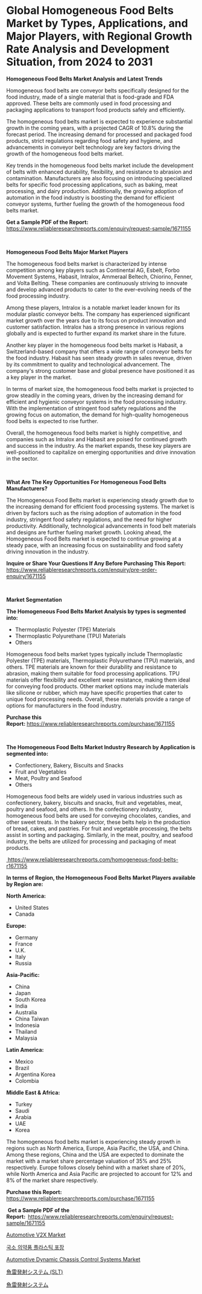 <p><h1>Global Homogeneous Food Belts Market by Types, Applications, and Major Players, with Regional Growth Rate Analysis and Development Situation, from 2024 to 2031</h1></p><p><strong>Homogeneous Food Belts Market Analysis and Latest Trends</strong></p>
<p><p>Homogeneous food belts are conveyor belts specifically designed for the food industry, made of a single material that is food-grade and FDA approved. These belts are commonly used in food processing and packaging applications to transport food products safely and efficiently.</p><p>The homogeneous food belts market is expected to experience substantial growth in the coming years, with a projected CAGR of 10.8% during the forecast period. The increasing demand for processed and packaged food products, strict regulations regarding food safety and hygiene, and advancements in conveyor belt technology are key factors driving the growth of the homogeneous food belts market.</p><p>Key trends in the homogeneous food belts market include the development of belts with enhanced durability, flexibility, and resistance to abrasion and contamination. Manufacturers are also focusing on introducing specialized belts for specific food processing applications, such as baking, meat processing, and dairy production. Additionally, the growing adoption of automation in the food industry is boosting the demand for efficient conveyor systems, further fueling the growth of the homogeneous food belts market.</p></p>
<p><strong>Get a Sample PDF of the Report:&nbsp;</strong> <a href="https://www.reliableresearchreports.com/enquiry/request-sample/1671155">https://www.reliableresearchreports.com/enquiry/request-sample/1671155</a></p>
<p>&nbsp;</p>
<p><strong>Homogeneous Food Belts Major Market Players</strong></p>
<p><p>The homogeneous food belts market is characterized by intense competition among key players such as Continental AG, Esbelt, Forbo Movement Systems, Habasit, Intralox, Ammeraal Beltech, Chiorino, Fenner, and Volta Belting. These companies are continuously striving to innovate and develop advanced products to cater to the ever-evolving needs of the food processing industry.</p><p>Among these players, Intralox is a notable market leader known for its modular plastic conveyor belts. The company has experienced significant market growth over the years due to its focus on product innovation and customer satisfaction. Intralox has a strong presence in various regions globally and is expected to further expand its market share in the future.</p><p>Another key player in the homogeneous food belts market is Habasit, a Switzerland-based company that offers a wide range of conveyor belts for the food industry. Habasit has seen steady growth in sales revenue, driven by its commitment to quality and technological advancement. The company's strong customer base and global presence have positioned it as a key player in the market.</p><p>In terms of market size, the homogeneous food belts market is projected to grow steadily in the coming years, driven by the increasing demand for efficient and hygienic conveyor systems in the food processing industry. With the implementation of stringent food safety regulations and the growing focus on automation, the demand for high-quality homogeneous food belts is expected to rise further.</p><p>Overall, the homogeneous food belts market is highly competitive, and companies such as Intralox and Habasit are poised for continued growth and success in the industry. As the market expands, these key players are well-positioned to capitalize on emerging opportunities and drive innovation in the sector.</p></p>
<p>&nbsp;</p>
<p><strong>What Are The Key Opportunities For Homogeneous Food Belts Manufacturers?</strong></p>
<p><p>The Homogeneous Food Belts market is experiencing steady growth due to the increasing demand for efficient food processing systems. The market is driven by factors such as the rising adoption of automation in the food industry, stringent food safety regulations, and the need for higher productivity. Additionally, technological advancements in food belt materials and designs are further fueling market growth. Looking ahead, the Homogeneous Food Belts market is expected to continue growing at a steady pace, with an increasing focus on sustainability and food safety driving innovation in the industry.</p></p>
<p><strong>Inquire or Share Your Questions If Any Before Purchasing This Report:</strong> <a href="https://www.reliableresearchreports.com/enquiry/pre-order-enquiry/1671155">https://www.reliableresearchreports.com/enquiry/pre-order-enquiry/1671155</a></p>
<p>&nbsp;</p>
<p><strong>Market Segmentation</strong></p>
<p><strong>The Homogeneous Food Belts Market Analysis by types is segmented into:</strong></p>
<p><ul><li>Thermoplastic Polyester (TPE) Materials</li><li>Thermoplastic Polyurethane (TPU) Materials</li><li>Others</li></ul></p>
<p><p>Homogeneous food belts market types typically include Thermoplastic Polyester (TPE) materials, Thermoplastic Polyurethane (TPU) materials, and others. TPE materials are known for their durability and resistance to abrasion, making them suitable for food processing applications. TPU materials offer flexibility and excellent wear resistance, making them ideal for conveying food products. Other market options may include materials like silicone or rubber, which may have specific properties that cater to unique food processing needs. Overall, these materials provide a range of options for manufacturers in the food industry.</p></p>
<p><strong>Purchase this Report:&nbsp;</strong><a href="https://www.reliableresearchreports.com/purchase/1671155">https://www.reliableresearchreports.com/purchase/1671155</a></p>
<p>&nbsp;</p>
<p><strong>The Homogeneous Food Belts Market Industry Research by Application is segmented into:</strong></p>
<p><ul><li>Confectionery, Bakery, Biscuits and Snacks</li><li>Fruit and Vegetables</li><li>Meat, Poultry and Seafood</li><li>Others</li></ul></p>
<p><p>Homogeneous food belts are widely used in various industries such as confectionery, bakery, biscuits and snacks, fruit and vegetables, meat, poultry and seafood, and others. In the confectionery industry, homogeneous food belts are used for conveying chocolates, candies, and other sweet treats. In the bakery sector, these belts help in the production of bread, cakes, and pastries. For fruit and vegetable processing, the belts assist in sorting and packaging. Similarly, in the meat, poultry, and seafood industry, the belts are utilized for processing and packaging of meat products.</p></p>
<p><a href="https://www.reliableresearchreports.com/homogeneous-food-belts-r1671155">&nbsp;https://www.reliableresearchreports.com/homogeneous-food-belts-r1671155</a></p>
<p><strong>In terms of Region, the Homogeneous Food Belts Market Players available by Region are:</strong></p>
<p>
    <p> <strong> North America: </strong>
        <ul>
            <li>United States</li>
            <li>Canada</li>
        </ul>
        </p> 
    <p> <strong> Europe: </strong>
        <ul>
            <li>Germany</li>
            <li>France</li>
            <li>U.K.</li>
            <li>Italy</li>
            <li>Russia</li>
        </ul>
        </p> 
    <p> <strong> Asia-Pacific: </strong>
        <ul>
            <li>China</li>
            <li>Japan</li>
            <li>South Korea</li>
            <li>India</li>
            <li>Australia</li>
            <li>China Taiwan</li>
            <li>Indonesia</li>
            <li>Thailand</li>
            <li>Malaysia</li>
        </ul>
        </p> 
    <p> <strong> Latin America: </strong>
        <ul>
            <li>Mexico</li>
            <li>Brazil</li>
            <li>Argentina Korea</li>
            <li>Colombia</li>
        </ul>
        </p> 
    <p> <strong> Middle East & Africa: </strong>
        <ul>
            <li>Turkey</li>
            <li>Saudi</li>
            <li>Arabia</li>
            <li>UAE</li>
            <li>Korea</li>
        </ul>
    </p>
    </p>
<p><p>The homogeneous food belts market is experiencing steady growth in regions such as North America, Europe, Asia Pacific, the USA, and China. Among these regions, China and the USA are expected to dominate the market with a market share percentage valuation of 35% and 25% respectively. Europe follows closely behind with a market share of 20%, while North America and Asia Pacific are projected to account for 12% and 8% of the market share respectively.</p></p>
<p><strong>Purchase this Report: </strong><a href="https://www.reliableresearchreports.com/purchase/1671155">https://www.reliableresearchreports.com/purchase/1671155</a></p>
<p>&nbsp;<strong>Get a Sample PDF of the Report:&nbsp;&nbsp;</strong><a href="https://www.reliableresearchreports.com/enquiry/request-sample/1671155">https://www.reliableresearchreports.com/enquiry/request-sample/1671155</a></p>
<p><strong></strong></p>
<p><p><a href="https://github.com/MaraKoelpin2023/Market-Research-Report-List-1/blob/main/automotive-v2x-market.md">Automotive V2X Market</a></p><p><a href="https://github.com/shade463/Market-Research-Report-List-1/blob/main/6560214100712.md">국소 의약품 플라스틱 포장</a></p><p><a href="https://github.com/maudAbbott7/Market-Research-Report-List-1/blob/main/automotive-dynamic-chassis-control-systems-market.md">Automotive Dynamic Chassis Control Systems Market</a></p><p><a href="https://github.com/marbadji/Market-Research-Report-List-2/blob/main/9819538106791.md">魚雷発射システム (SLT)</a></p><p><a href="https://github.com/ddwcuskozol07187/Market-Research-Report-List-2/blob/main/9219729106790.md">魚雷発射システム</a></p></p>